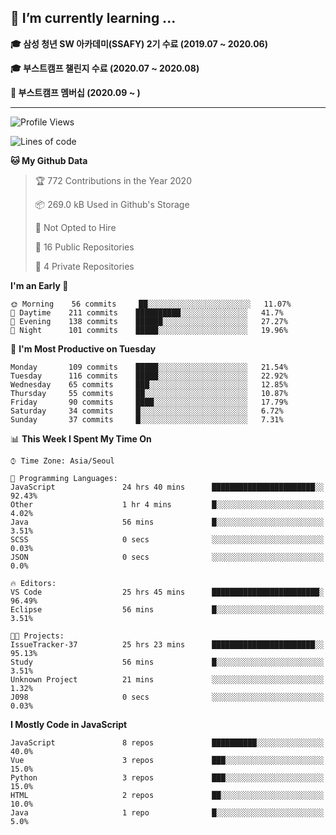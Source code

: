 ## 🌱 I’m currently learning ...

**🎓 삼성 청년 SW 아카데미(SSAFY) 2기 수료 (2019.07 ~ 2020.06)**

**🎓 부스트캠프 챌린지 수료 (2020.07 ~ 2020.08)**

**🏃  부스트캠프 멤버십 (2020.09 ~ )**
 
-----

<!--START_SECTION:waka-->
![Profile Views](http://img.shields.io/badge/Profile%20Views-57-blue)

![Lines of code](https://img.shields.io/badge/From%20Hello%20World%20I%27ve%20Written-34.5%20million%20lines%20of%20code-blue)

**🐱 My Github Data** 

> 🏆 772 Contributions in the Year 2020
 > 
> 📦 269.0 kB Used in Github's Storage 
 > 
> 🚫 Not Opted to Hire
 > 
> 📜 16 Public Repositories
 > 
> 🔑 4 Private Repositories 

**I'm an Early 🐤** 

```text
🌞 Morning    56 commits     ██░░░░░░░░░░░░░░░░░░░░░░░   11.07% 
🌆 Daytime    211 commits    ██████████░░░░░░░░░░░░░░░   41.7% 
🌃 Evening    138 commits    ██████░░░░░░░░░░░░░░░░░░░   27.27% 
🌙 Night      101 commits    █████░░░░░░░░░░░░░░░░░░░░   19.96%

```
📅 **I'm Most Productive on Tuesday** 

```text
Monday       109 commits    █████░░░░░░░░░░░░░░░░░░░░   21.54% 
Tuesday      116 commits    █████░░░░░░░░░░░░░░░░░░░░   22.92% 
Wednesday    65 commits     ███░░░░░░░░░░░░░░░░░░░░░░   12.85% 
Thursday     55 commits     ██░░░░░░░░░░░░░░░░░░░░░░░   10.87% 
Friday       90 commits     ████░░░░░░░░░░░░░░░░░░░░░   17.79% 
Saturday     34 commits     █░░░░░░░░░░░░░░░░░░░░░░░░   6.72% 
Sunday       37 commits     █░░░░░░░░░░░░░░░░░░░░░░░░   7.31%

```


📊 **This Week I Spent My Time On** 

```text
⌚︎ Time Zone: Asia/Seoul

💬 Programming Languages: 
JavaScript               24 hrs 40 mins      ███████████████████████░░   92.43% 
Other                    1 hr 4 mins         █░░░░░░░░░░░░░░░░░░░░░░░░   4.02% 
Java                     56 mins             █░░░░░░░░░░░░░░░░░░░░░░░░   3.51% 
SCSS                     0 secs              ░░░░░░░░░░░░░░░░░░░░░░░░░   0.03% 
JSON                     0 secs              ░░░░░░░░░░░░░░░░░░░░░░░░░   0.0%

🔥 Editors: 
VS Code                  25 hrs 45 mins      ████████████████████████░   96.49% 
Eclipse                  56 mins             █░░░░░░░░░░░░░░░░░░░░░░░░   3.51%

🐱‍💻 Projects: 
IssueTracker-37          25 hrs 23 mins      ███████████████████████░░   95.13% 
Study                    56 mins             █░░░░░░░░░░░░░░░░░░░░░░░░   3.51% 
Unknown Project          21 mins             ░░░░░░░░░░░░░░░░░░░░░░░░░   1.32% 
J098                     0 secs              ░░░░░░░░░░░░░░░░░░░░░░░░░   0.03%

```

**I Mostly Code in JavaScript** 

```text
JavaScript               8 repos             ██████████░░░░░░░░░░░░░░░   40.0% 
Vue                      3 repos             ███░░░░░░░░░░░░░░░░░░░░░░   15.0% 
Python                   3 repos             ███░░░░░░░░░░░░░░░░░░░░░░   15.0% 
HTML                     2 repos             ██░░░░░░░░░░░░░░░░░░░░░░░   10.0% 
Java                     1 repo              █░░░░░░░░░░░░░░░░░░░░░░░░   5.0%

```



<!--END_SECTION:waka-->
